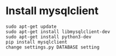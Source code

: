 # Install mysqlclient
```
sudo apt-get update
sudo apt-get install libmysqlclient-dev
sudo apt-get install python3-dev
pip install mysqlclient
change settings.py DATABASE setting
```
